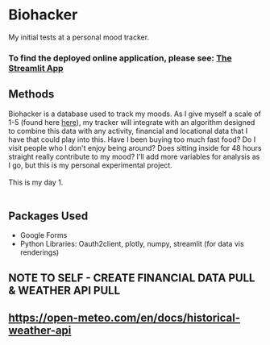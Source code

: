 # Biohacker
My initial tests at a personal mood tracker. 

### To find the deployed online application, please see: <a href="https://apiispanen-biohacker-stream-gtgyag.streamlitapp.com/">The Streamlit App</a>

## Methods
Biohacker is a database used to track my moods. As I give myself a scale of 1-5 (found here <a href="https://docs.google.com/forms/u/0/d/e/1FAIpQLSfUoOkohnvjDoSDwvT945V7QfgA_v4rFHXgsgPkhfqJrjOLGQ/formResponse">here</a>), my tracker will integrate with an algorithm designed to combine this data with any activity, financial and locational data that I have that could play into this. Have I been buying too much fast food? Do I visit people who I don't enjoy being around? Does  sitting inside for 48 hours straight really contribute to my mood? I'll add more variables for analysis as I go, but this is my personal experimental project. <br><br>
This is my day 1.<br><br> 

## Packages Used
- Google Forms
- Python Libraries: Oauth2client, plotly, numpy, streamlit (for data vis renderings)


## NOTE TO SELF - CREATE FINANCIAL DATA PULL & WEATHER API PULL
## https://open-meteo.com/en/docs/historical-weather-api
